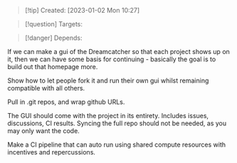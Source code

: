 
>[!tip] Created: [2023-01-02 Mon 10:27]

>[!question] Targets: 

>[!danger] Depends: 

If we can make a gui of the Dreamcatcher so that each project shows up on it, then we can have some basis for continuing - basically the goal is to build out that homepage more.

Show how to let people fork it and run their own gui whilst remaining compatible with all others.

Pull in .git repos, and wrap github URLs.

The GUI should come with the project in its entirety.  Includes issues, discussions, CI results.
Syncing the full repo should not be needed, as you may only want the code.

Make a CI pipeline that can auto run using shared compute resources with incentives and repercussions.
